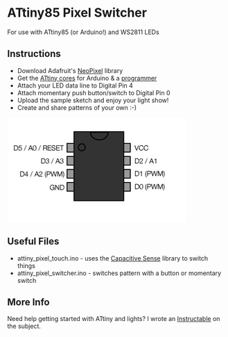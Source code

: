 ATtiny85 Pixel Switcher
================================

For use with ATtiny85 (or Arduino!) and WS2811 LEDs

Instructions
------------

* Download Adafruit's [NeoPixel](https://github.com/adafruit/Adafruit_NeoPixel) library
* Get the [ATtiny cores](https://code.google.com/p/arduino-tiny/) for Arduino & a [programmer](https://www.adafruit.com/products/46)
* Attach your LED data line to Digital Pin 4
* Attach momentary push button/switch to Digital Pin 0
* Upload the sample sketch and enjoy your light show! 
* Create and share patterns of your own :-)

![ATtiny85](/attiny.jpg)

Useful Files
------------

* attiny_pixel_touch.ino - uses the [Capacitive Sense](http://playground.arduino.cc//Main/CapacitiveSensor) library to switch things
* attiny_pixel_switcher.ino - switches pattern with a button or momentary switch

More Info
------------

Need help getting started with ATtiny and lights? I wrote an [Instructable](http://www.instructables.com/id/Use-a-1-ATTiny-to-drive-addressable-RGB-LEDs/) on the subject.

